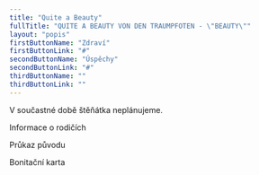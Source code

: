 ```yaml
---
title: "Quite a Beauty"
fullTitle: "QUITE A BEAUTY VON DEN TRAUMPFOTEN - \"BEAUTY\""
layout: "popis"
firstButtonName: "Zdraví"
firstButtonLink: "#"
secondButtonName: "Úspěchy"
secondButtonLink: "#"
thirdButtonName: ""
thirdButtonLink: ""
---
```


V součastné době štěňátka neplánujeme.

Informace o rodičích

Průkaz původu

Bonitační karta
